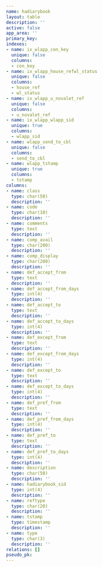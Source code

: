 ```yaml
---
name: hadiarybook
layout: table
description: ''
active: false
app_area: ''
primary_key: 
indexes:
- name: ix_wlapp_con_key
  unique: false
  columns:
  - con_key
- name: ix_wlapp_house_refwl_status
  unique: false
  columns:
  - house_ref
  - wl_status
- name: ix_wlapp_u_novalet_ref
  unique: false
  columns:
  - u_novalet_ref
- name: ix_wlapp_wlapp_sid
  unique: true
  columns:
  - wlapp_sid
- name: wlapp_send_to_cbl
  unique: false
  columns:
  - send_to_cbl
- name: wlapp_tstamp
  unique: true
  columns:
  - tstamp
columns:
- name: class
  type: char(50)
  description: ''
- name: code
  type: char(10)
  description: ''
- name: comments
  type: text
  description: ''
- name: comp_avail
  type: char(200)
  description: ''
- name: comp_display
  type: char(200)
  description: ''
- name: def_accept_from
  type: text
  description: ''
- name: def_accept_from_days
  type: int(4)
  description: ''
- name: def_accept_to
  type: text
  description: ''
- name: def_accept_to_days
  type: int(4)
  description: ''
- name: def_except_from
  type: text
  description: ''
- name: def_except_from_days
  type: int(4)
  description: ''
- name: def_except_to
  type: text
  description: ''
- name: def_except_to_days
  type: int(4)
  description: ''
- name: def_pref_from
  type: text
  description: ''
- name: def_pref_from_days
  type: int(4)
  description: ''
- name: def_pref_to
  type: text
  description: ''
- name: def_pref_to_days
  type: int(4)
  description: ''
- name: description
  type: char(50)
  description: ''
- name: hadiarybook_sid
  type: int(4)
  description: ''
- name: reftype
  type: char(20)
  description: ''
- name: tstamp
  type: timestamp
  description: ''
- name: type
  type: char(3)
  description: ''
relations: []
pseudo_pk: 
---
```


